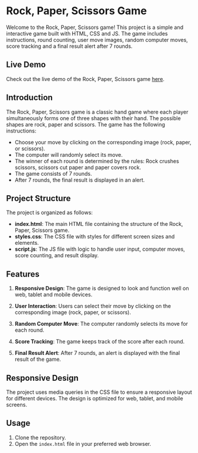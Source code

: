 # Rock, Paper, Scissors Game

Welcome to the Rock, Paper, Scissors game! This project is a simple and interactive game built with HTML, CSS and JS. The game includes instructions, round counting, user move images, random computer moves, score tracking and a final result alert after 7 rounds.

## Live Demo

Check out the live demo of the Rock, Paper, Scissors game [here](https://dianamurariu.github.io/Rock-paper-scissors/).

## Introduction

The Rock, Paper, Scissors game is a classic hand game where each player simultaneously forms one of three shapes with their hand. The possible shapes are rock, paper and scissors. The game has the following instructions:

- Choose your move by clicking on the corresponding image (rock, paper, or scissors).
- The computer will randomly select its move.
- The winner of each round is determined by the rules: Rock crushes scissors, scissors cut paper and paper covers rock.
- The game consists of 7 rounds.
- After 7 rounds, the final result is displayed in an alert.

## Project Structure

The project is organized as follows:

- **index.html**: The main HTML file containing the structure of the Rock, Paper, Scissors game.
- **styles.css**: The CSS file with styles for different screen sizes and elements.
- **script.js**: The JS file with logic to handle user input, computer moves, score counting, and result display.

## Features

1. **Responsive Design**: The game is designed to look and function well on web, tablet and mobile devices.

2. **User Interaction**: Users can select their move by clicking on the corresponding image (rock, paper, or scissors).

3. **Random Computer Move**: The computer randomly selects its move for each round.

4. **Score Tracking**: The game keeps track of the score after each round.

5. **Final Result Alert**: After 7 rounds, an alert is displayed with the final result of the game.

## Responsive Design

The project uses media queries in the CSS file to ensure a responsive layout for different devices. The design is optimized for web, tablet, and mobile screens.

## Usage

1. Clone the repository.
2. Open the `index.html` file in your preferred web browser.
